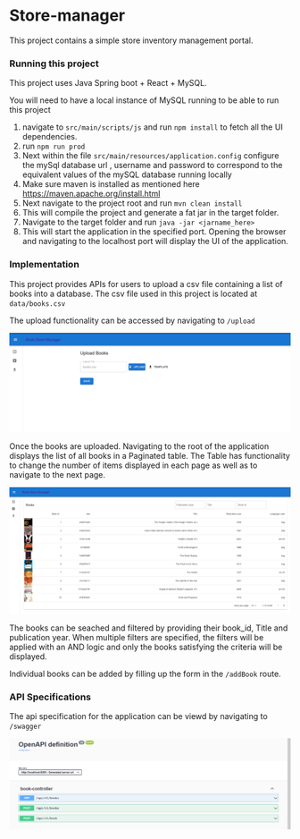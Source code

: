 # Store-manager

This project contains a simple store inventory management portal.

### Running this project

This project uses Java Spring boot + React + MySQL.

You will need to have a local instance of MySQL running to be able to run this project

1. navigate to ``src/main/scripts/js`` and run ``npm install`` to fetch all the UI dependencies.
2. run ``npm run prod``
3. Next within the file ``src/main/resources/application.config`` configure the mySql database url , username and password to correspond to the equivalent values of the mySQL database running locally
4. Make sure maven is installed as mentioned here https://maven.apache.org/install.html
5. Next navigate to the project root and run ``mvn clean install``
6. This will compile the project and generate a fat jar in the target folder.
7. Navigate to the target folder and run ``java -jar <jarname_here>``
8. This will start the application in the specified port. Opening the browser and navigating to the localhost port will display the UI of the application.

### Implementation

This project provides APIs for users to upload a csv file containing a list of books into a database.
The csv file used in this project is located at ``data/books.csv``

The upload functionality can be accessed by navigating to ``/upload``

![upload](./data/upload.png)

Once the books are uploaded. Navigating to the root of the application displays the list of all books in a Paginated table.
The Table has functionality to change the number of items displayed in each page as well as to navigate to the next page.

![swagger](./data/inventoryTable.png)

The books can be seached and filtered by providing their book_id, Title and publication year.
When multiple filters are specified, the filters will be applied with an AND logic and only the books satisfying the criteria will be displayed.

Individual books can be added by filling up the form in the ``/addBook`` route.


### API Specifications

The api specification for the application can be viewd by navigating to ``/swagger``

![swagger](./data/swagger-api.png)